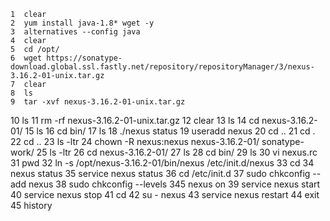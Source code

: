     1  clear
    2  yum install java-1.8* wget -y
    3  alternatives --config java
    4  clear
    5  cd /opt/
    6  wget https://sonatype-download.global.ssl.fastly.net/repository/repositoryManager/3/nexus-3.16.2-01-unix.tar.gz
    7  clear
    8  ls
    9  tar -xvf nexus-3.16.2-01-unix.tar.gz
   10  ls
   11  rm -rf nexus-3.16.2-01-unix.tar.gz
   12  clear
   13  ls
   14  cd nexus-3.16.2-01/
   15  ls
   16  cd bin/
   17  ls
   18  ./nexus status
   19  useradd nexus
   20  cd ..
   21  cd .
   22  cd ..
   23  ls -ltr
   24  chown -R nexus:nexus nexus-3.16.2-01/ sonatype-work/
   25  ls -ltr
   26  cd nexus-3.16.2-01/
   27  ls
   28  cd bin/
   29  ls
   30  vi nexus.rc
   31  pwd
   32  ln -s /opt/nexus-3.16.2-01/bin/nexus /etc/init.d/nexus
   33  cd
   34  nexus status
   35  service nexus status
   36  cd /etc/init.d
   37  sudo chkconfig --add nexus
   38  sudo chkconfig --levels 345 nexus on
   39  service nexus start
   40  service nexus stop
   41  cd
   42  su - nexus
   43  service nexus restart
   44  exit
   45  history
